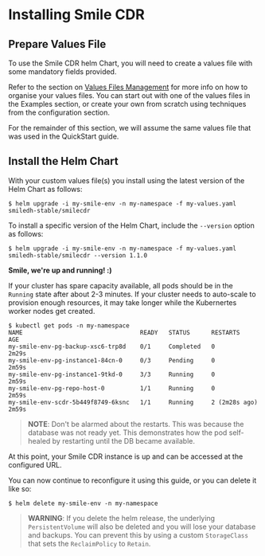 # Installing Smile CDR

## Prepare Values File
To use the Smile CDR helm Chart, you will need to create a values file with some mandatory fields provided.

Refer to the section on [Values Files Management](../values-files-management.md) for more info on how to organise your values files. You can start out with one of the values files in the Examples section, or create your own from scratch using techniques from the configuration section.

For the remainder of this section, we will assume the same values file that was used in the QuickStart guide.
## Install the Helm Chart
With your custom values file(s) you install using the latest version of the Helm Chart as follows:
```shell
$ helm upgrade -i my-smile-env -n my-namespace -f my-values.yaml smiledh-stable/smilecdr
```

To install a specific version of the Helm Chart, include the `--version` option as follows:
```shell
$ helm upgrade -i my-smile-env -n my-namespace -f my-values.yaml smiledh-stable/smilecdr --version 1.1.0
```



**Smile, we're up and running! :)**

If your cluster has spare capacity available, all pods should be in the `Running` state after about 2-3 minutes.
If your cluster needs to auto-scale to provision enough resources, it may take longer while the Kubernertes worker nodes get created.
```shell
$ kubectl get pods -n my-namespace
NAME                                 READY   STATUS      RESTARTS        AGE
my-smile-env-pg-backup-xsc6-trp8d    0/1     Completed   0               2m29s
my-smile-env-pg-instance1-84cn-0     0/3     Pending     0               2m59s
my-smile-env-pg-instance1-9tkd-0     3/3     Running     0               2m59s
my-smile-env-pg-repo-host-0          1/1     Running     0               2m59s
my-smile-env-scdr-5b449f8749-6ksnc   1/1     Running     2 (2m28s ago)   2m59s
```
> **NOTE**: Don't be alarmed about the restarts. This was because the database was not ready yet.
This demonstrates how the pod self-healed by restarting until the DB became available.

At this point, your Smile CDR instance is up and can be accessed at the configured URL.

You can now continue to reconfigure it using this guide, or you can delete it like so:
```shell
$ helm delete my-smile-env -n my-namespace
```
> **WARNING**: If you delete the helm release, the underlying `PersistentVolume` will also be deleted
and you will lose your database and backups. You can prevent this by using a custom `StorageClass` that sets the `ReclaimPolicy` to `Retain`.

